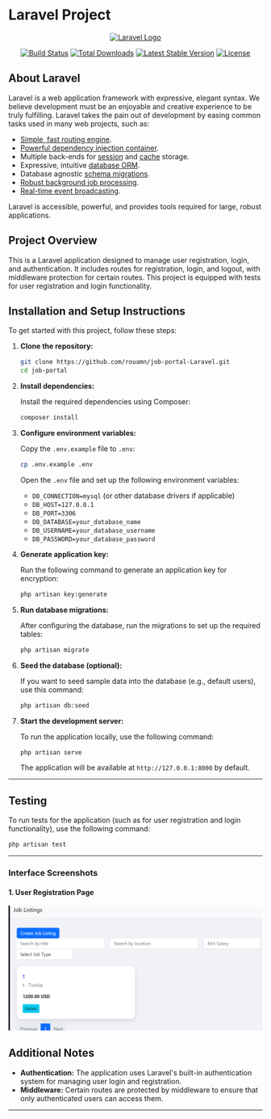 
# Laravel Project

<p align="center"><a href="https://laravel.com" target="_blank"><img src="https://raw.githubusercontent.com/laravel/art/master/logo-lockup/5%20SVG/2%20CMYK/1%20Full%20Color/laravel-logolockup-cmyk-red.svg" width="400" alt="Laravel Logo"></a></p>

<p align="center">
<a href="https://github.com/laravel/framework/actions"><img src="https://github.com/laravel/framework/workflows/tests/badge.svg" alt="Build Status"></a>
<a href="https://packagist.org/packages/laravel/framework"><img src="https://img.shields.io/packagist/dt/laravel/framework" alt="Total Downloads"></a>
<a href="https://packagist.org/packages/laravel/framework"><img src="https://img.shields.io/packagist/v/laravel/framework" alt="Latest Stable Version"></a>
<a href="https://packagist.org/packages/laravel/framework"><img src="https://img.shields.io/packagist/l/laravel/framework" alt="License"></a>
</p>

## About Laravel

Laravel is a web application framework with expressive, elegant syntax. We believe development must be an enjoyable and creative experience to be truly fulfilling. Laravel takes the pain out of development by easing common tasks used in many web projects, such as:

- [Simple, fast routing engine](https://laravel.com/docs/routing).
- [Powerful dependency injection container](https://laravel.com/docs/container).
- Multiple back-ends for [session](https://laravel.com/docs/session) and [cache](https://laravel.com/docs/cache) storage.
- Expressive, intuitive [database ORM](https://laravel.com/docs/eloquent).
- Database agnostic [schema migrations](https://laravel.com/docs/migrations).
- [Robust background job processing](https://laravel.com/docs/queues).
- [Real-time event broadcasting](https://laravel.com/docs/broadcasting).

Laravel is accessible, powerful, and provides tools required for large, robust applications.

## Project Overview

This is a Laravel application designed to manage user registration, login, and authentication. It includes routes for registration, login, and logout, with middleware protection for certain routes. This project is equipped with tests for user registration and login functionality.

## Installation and Setup Instructions

To get started with this project, follow these steps:

1. **Clone the repository:**

   ```bash
   git clone https://github.com/rouamn/job-portal-Laravel.git
   cd job-portal
   ```

2. **Install dependencies:**

   Install the required dependencies using Composer:

   ```bash
   composer install
   ```

3. **Configure environment variables:**

   Copy the `.env.example` file to `.env`:

   ```bash
   cp .env.example .env
   ```

   Open the `.env` file and set up the following environment variables:

   - `DB_CONNECTION=mysql` (or other database drivers if applicable)
   - `DB_HOST=127.0.0.1`
   - `DB_PORT=3306`
   - `DB_DATABASE=your_database_name`
   - `DB_USERNAME=your_database_username`
   - `DB_PASSWORD=your_database_password`

4. **Generate application key:**

   Run the following command to generate an application key for encryption:

   ```bash
   php artisan key:generate
   ```

5. **Run database migrations:**

   After configuring the database, run the migrations to set up the required tables:

   ```bash
   php artisan migrate
   ```

6. **Seed the database (optional):**

   If you want to seed sample data into the database (e.g., default users), use this command:

   ```bash
   php artisan db:seed
   ```

7. **Start the development server:**

   To run the application locally, use the following command:

   ```bash
   php artisan serve
   ```

   The application will be available at `http://127.0.0.1:8000` by default.

---

## Testing

To run tests for the application (such as for user registration and login functionality), use the following command:

```bash
php artisan test
```

---
### Interface Screenshots

#### 1. User Registration Page

![User Registration](resources/jobs.png)


## Additional Notes

- **Authentication:** The application uses Laravel's built-in authentication system for managing user login and registration.
- **Middleware:** Certain routes are protected by middleware to ensure that only authenticated users can access them.

---


